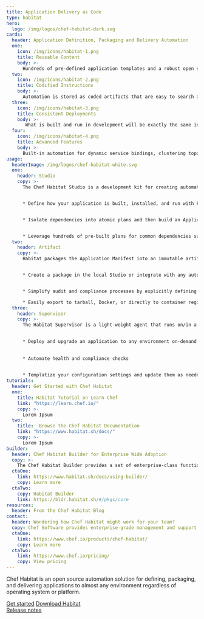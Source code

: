 ```yaml
---
title: Application Delivery as Code
type: habitat
hero: 
  logo: /img/logos/chef-habitat-dark.svg
cards:
  header: Application Definition, Packaging and Delivery Automation
  one:
    icon: /img/icons/habitat-1.png
    title: Reusable Content
    body: >-
      Hundreds of pre-defined application templates and a robust open source user community.
  two:
    icon: /img/icons/habitat-2.png
    title: Codified Instructions
    body: >-
      Automation is stored as coded artifacts that are easy to search and share. 
  three:
    icon: /img/icons/habitat-3.png
    title: Consistent Deployments
    body: >-
       What is built and run in development will be exactly the same in production.
  four:
    icon: /img/icons/habitat-4.png
    title: Advanced Features
    body: >-
      Built-in automation for dynamic service bindings, clustering topologies, service discovery, and update strategies. 
usage:
  headerImage: /img/logos/chef-habitat-white.svg
  one: 
    header: Studio
    copy: >-
      The Chef Habitat Studio is a development kit for creating automated build and deployment plans for any application and then testing them in a clean-room environment. 


      * Define how your application is built, installed, and run with PowerShell or Bash and your code editor of choice.  


      * Isolate dependencies into atomic plans and then build an Application Manifest which links to all direct & transitive runtime dependencies and provides tuneable instructions to install and run the app.   


      * Leverage hundreds of pre-built plans for common dependencies such as .NET, jdk or gcc on the Chef Habitat community on GitHub. 
  two:
    header: Artifact
    copy: >-
      Habitat packages the Application Manifest into an immutable artifact called the Habitat Application Artifact (.HART) file. Artifacts can be exported to run in a variety of runtimes with zero refactoring or rewriting.  


      * Create a package in the local Studio or integrate with any automated pipeline solution using the same commands and build processes.  


      * Simplify audit and compliance processes by explicitly defining application dependencies and packaging an application with only what is required.   

      * Easily export to tarball, Docker, or directly to container registries (Azure Container Registry, Amazon Elastic Container Registry, or Docker Hub).
  three:
    header: Supervisor
    copy: >-
      The Habitat Supervisor is a light-weight agent that runs on/in a server, virtual machine, or container and manages the application according to the instructions defined in the Habitat Plan. Tasks are defined via pre-set scripts called lifecycle hooks that are included as part of the application definition.  
      

      * Deploy and upgrade an application to any environment on-demand  
      
      
      * Automate health and compliance checks  
      

      * Templatize your configuration settings and update them as needed during runtime.
tutorials:
  header: Get Started with Chef Habitat
  one: 
    title: Habitat Tutorial on Learn Chef
    link: "https://learn.chef.io/"
    copy: >-
      Lorem Ipsum
  two: 
    title:  Browse the Chef Habitat Documentation
    link: "https://www.habitat.sh/docs/"
    copy: >-
      Lorem Ipsum
builder:
  header: Chef Habitat Builder for Enterprise Wide Adoption
  copy: >-
    The Chef Habitat Builder provides a set of enterprise-class functionality that includes package storage, search, and automated API enabled services. Application binaries versioned and stored along with the corresponding Habitat Artifact. Clients have the option of leveraging the SaaS or on-premises version of Builder. 
  ctaOne:
    link: https://www.habitat.sh/docs/using-builder/
    copy: Learn more 
  ctaTwo:
    copy: Habitat Builder
    link: https://bldr.habitat.sh/#/pkgs/core
resources:
  header: From the Chef Habitat Blog
contact:
  header: Wondering how Chef Habitat might work for your team?
  copy: Chef Software provides enterprise-grade management and support so you can accelerate your business’s move to the cloud and adoption of container technology.
  ctaOne: 
    link: https://www.chef.io/products/chef-habitat/
    copy: Learn more
  ctaTwo:
    link: https://www.chef.io/pricing/
    copy: View pricing
---
```

<p class="lead">Chef Habitat is an open source automation solution for defining, packaging, and delivering applications to almost any environment regardless of operating system or platform.</p>

<div class="center-mobile">
<a class="btn btn-primary" href="#habitat-tutorials">Get started</a>
<a class="btn btn-secondary" href="https://downloads.chef.io/" target="_blank">Download Habitat</a>
</div>
<a class="cta" href="https://discourse.chef.io/c/habitat/12" target="_blank">Release notes</a>
